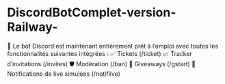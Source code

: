 # DiscordBotComplet-version-Railway-
🎉 Le bot Discord est maintenant entièrement prêt à l’emploi avec toutes les fonctionnalités suivantes intégrées :  ✅ Tickets (/ticket)  📈 Tracker d’invitations (/invites)  🛡️ Modération (/ban)  🎁 Giveaways (/gstart)  📡 Notifications de live simulées (/notiflive)
